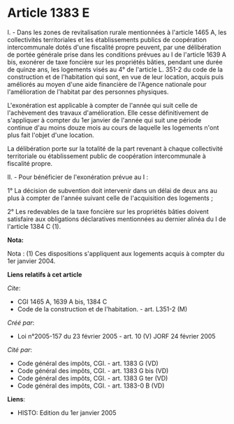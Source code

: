 # Article 1383 E

I. - Dans les zones de revitalisation rurale mentionnées à l'article 1465 A, les collectivités territoriales et les
établissements publics de coopération intercommunale dotés d'une fiscalité propre peuvent, par une délibération de portée
générale prise dans les conditions prévues au I de l'article 1639 A bis, exonérer de taxe foncière sur les propriétés bâties,
pendant une durée de quinze ans, les logements visés au 4° de l'article L. 351-2 du code de la construction et de
l'habitation qui sont, en vue de leur location, acquis puis améliorés au moyen d'une aide financière de l'Agence nationale
pour l'amélioration de l'habitat par des personnes physiques.

L'exonération est applicable à compter de l'année qui suit celle de l'achèvement des travaux d'amélioration. Elle cesse
définitivement de s'appliquer à compter du 1er janvier de l'année qui suit une période continue d'au moins douze mois au
cours de laquelle les logements n'ont plus fait l'objet d'une location.

La délibération porte sur la totalité de la part revenant à chaque collectivité territoriale ou établissement public de
coopération intercommunale à fiscalité propre.

II. - Pour bénéficier de l'exonération prévue au I :

1° La décision de subvention doit intervenir dans un délai de deux ans au plus à compter de l'année suivant celle de
l'acquisition des logements ;

2° Les redevables de la taxe foncière sur les propriétés bâties doivent satisfaire aux obligations déclaratives mentionnées
au dernier alinéa du I de l'article 1384 C (1).

**Nota:**

Nota : (1) Ces dispositions s'appliquent aux logements acquis à compter du 1er janvier 2004.

**Liens relatifs à cet article**

_Cite_:

  - CGI 1465 A, 1639 A bis, 1384 C
  - Code de la construction et de l'habitation. - art. L351-2 (M)

_Créé par_:

  - Loi n°2005-157 du 23 février 2005 - art. 10 (V) JORF 24 février 2005

_Cité par_:

  - Code général des impôts, CGI. - art. 1383 G (VD)
  - Code général des impôts, CGI. - art. 1383 G bis (VD)
  - Code général des impôts, CGI. - art. 1383 G ter (VD)
  - Code général des impôts, CGI. - art. 1383-0 B (VD)

**Liens**:

  - HISTO: Edition du 1er janvier 2005
